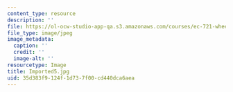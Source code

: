 ```yaml
---
content_type: resource
description: ''
file: https://ol-ocw-studio-app-qa.s3.amazonaws.com/courses/ec-721-wheelchair-design-in-developing-countries-spring-2009/35d383f9124f1d737f00cd440dca6aea_Imported5.jpg
file_type: image/jpeg
image_metadata:
  caption: ''
  credit: ''
  image-alt: ''
resourcetype: Image
title: Imported5.jpg
uid: 35d383f9-124f-1d73-7f00-cd440dca6aea
---
```

